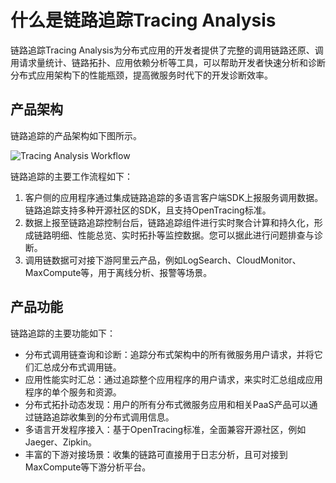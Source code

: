 # 什么是链路追踪Tracing Analysis

链路追踪Tracing Analysis为分布式应用的开发者提供了完整的调用链路还原、调用请求量统计、链路拓扑、应用依赖分析等工具，可以帮助开发者快速分析和诊断分布式应用架构下的性能瓶颈，提高微服务时代下的开发诊断效率。

## 产品架构

链路追踪的产品架构如下图所示。

![Tracing Analysis Workflow](http://aliware-images.oss-cn-hangzhou.aliyuncs.com/arms/xtrace_dg_workflow.png "链路追踪产品架构")

链路追踪的主要工作流程如下：

1.  客户侧的应用程序通过集成链路追踪的多语言客户端SDK上报服务调用数据。链路追踪支持多种开源社区的SDK，且支持OpenTracing标准。
2.  数据上报至链路追踪控制台后，链路追踪组件进行实时聚合计算和持久化，形成链路明细、性能总览、实时拓扑等监控数据。您可以据此进行问题排查与诊断。
3.  调用链数据可对接下游阿里云产品，例如LogSearch、CloudMonitor、MaxCompute等，用于离线分析、报警等场景。

## 产品功能

链路追踪的主要功能如下：

-   分布式调用链查询和诊断：追踪分布式架构中的所有微服务用户请求，并将它们汇总成分布式调用链。
-   应用性能实时汇总：通过追踪整个应用程序的用户请求，来实时汇总组成应用程序的单个服务和资源。
-   分布式拓扑动态发现：用户的所有分布式微服务应用和相关PaaS产品可以通过链路追踪收集到的分布式调用信息。
-   多语言开发程序接入：基于OpenTracing标准，全面兼容开源社区，例如Jaeger、Zipkin。
-   丰富的下游对接场景：收集的链路可直接用于日志分析，且可对接到MaxCompute等下游分析平台。

